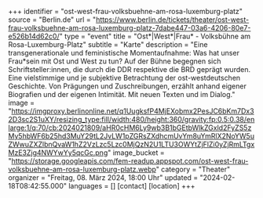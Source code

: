 +++
identifier = "ost-west-frau-volksbuehne-am-rosa-luxemburg-platz"
source = "Berlin.de"
url = "https://www.berlin.de/tickets/theater/ost-west-frau-volksbuehne-am-rosa-luxemburg-platz-7dabe447-03a6-4206-80e7-e526b14d62c0/"
type = "event"
title = "Ost*|West*|Frau* - Volksbühne am Rosa-Luxemburg-Platz"
subtitle = "Karte"
description = "Eine transgenerationale und feministische Momentaufnahme: Was hat unser Frau*sein mit Ost und West zu tun? Auf der Bühne begegnen sich Schriftsteller:innen, die durch die DDR respektive die BRD geprägt wurden. Eine vielstimmige und je subjektive Betrachtung der ost-westdeutschen Geschichte. Von Prägungen und Zuschreibungen, erzählt anhand eigener Biografien und der eigenen Intimität. Mit neuen Texten und im Dialog."
image = "https://imgproxy.berlinonline.net/q1UugksfP4MjEXobmx2PesJC6bKm7Dx32D3sc2S1uXY/resizing_type:fill/width:480/height:360/gravity:fp:0.5:0.38/enlarge:1/q:70/cb:2024021809/aHR0cHM6Ly9wb3B1bGEtbWlkZGxld2FyZS5zMy5hbWF6b25hd3MuY29tL2JvLW1pZGRsZXdhcmUvYm8uYmRlX2NoYW5uZWwuZXZlbnQvaW1hZ2VzLzc5Lzc0MjQzN2U1LTU3OWYtZjFlZi0yZjRmLTgxMzE3Zjg4NWYwYy5qcGc.png"
image_bucket = "https://storage.googleapis.com/fem-readup.appspot.com/ost-west-frau-volksbuehne-am-rosa-luxemburg-platz.webp"
category = "Theater"
organizer = "Freitag, 08. März 2024, 18:00 Uhr"
updated = "2024-02-18T08:42:55.000"
languages = []
[contact]
[location]
+++